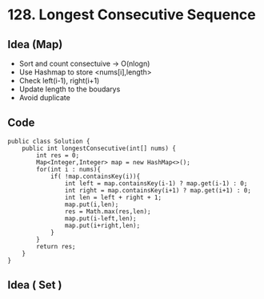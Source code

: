 # 128. Longest Consecutive Sequence

## Idea (Map)
* Sort and count consectuive -> O(nlogn)
* Use Hashmap to store <nums[i],length>
* Check left(i-1), right(i+1)
* Update length to the boudarys
* Avoid duplicate


## Code

```
public class Solution {
    public int longestConsecutive(int[] nums) {
        int res = 0;
        Map<Integer,Integer> map = new HashMap<>();
        for(int i : nums){
            if( !map.containsKey(i)){
                int left = map.containsKey(i-1) ? map.get(i-1) : 0;
                int right = map.containsKey(i+1) ? map.get(i+1) : 0;
                int len = left + right + 1;
                map.put(i,len);
                res = Math.max(res,len);
                map.put(i-left,len);
                map.put(i+right,len);    
            }
        }
        return res;
    }
}

```

## Idea ( Set )